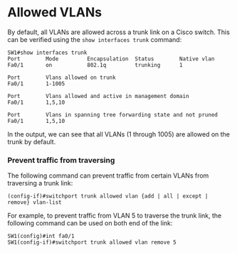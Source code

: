 # Allowed VLANs

By default, all VLANs are allowed across a trunk link on a Cisco switch.
This can be verified using the `show interfaces trunk` command:

```
SW1#show interfaces trunk
Port        Mode         Encapsulation  Status        Native vlan
Fa0/1       on           802.1q         trunking      1

Port        Vlans allowed on trunk
Fa0/1       1-1005

Port        Vlans allowed and active in management domain
Fa0/1       1,5,10

Port        Vlans in spanning tree forwarding state and not pruned
Fa0/1       1,5,10
```

In the output, we can see that all VLANs (1 through 1005) are allowed on the trunk by default.

### Prevent traffic from traversing

The following command can prevent traffic from certain VLANs from traversing a trunk link:

`(config-if)#switchport trunk allowed vlan {add | all | except | remove} vlan-list`

For example, to prevent traffic from VLAN 5 to traverse the trunk link, the following command can be used on both end of the link:

```
SW1(config)#int fa0/1
SW1(config-if)#switchport trunk allowed vlan remove 5
```

